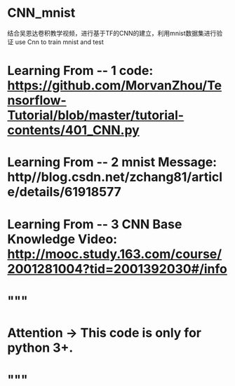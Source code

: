 # CNN_mnist
结合吴恩达卷积教学视频，进行基于TF的CNN的建立，利用mnist数据集进行验证
use Cnn to train mnist and test

# Learning From -- 1 code: https://github.com/MorvanZhou/Tensorflow-Tutorial/blob/master/tutorial-contents/401_CNN.py
# Learning From -- 2 mnist Message: http//blog.csdn.net/zchang81/article/details/61918577
# Learning From -- 3 CNN Base Knowledge Video: http://mooc.study.163.com/course/2001281004?tid=2001392030#/info
# """
# Attention -> This code is only for python 3+.
# """

